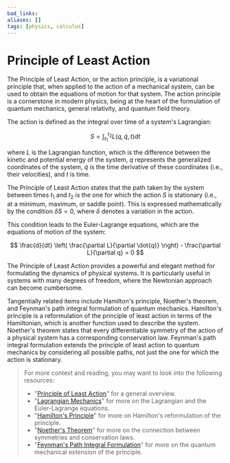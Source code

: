 ```yaml
---
bad_links: 
aliases: []
tags: [physics, calculus]
---
```

# Principle of Least Action

The Principle of Least Action, or the action principle, is a variational principle that, when applied to the action of a mechanical system, can be used to obtain the equations of motion for that system. The action principle is a cornerstone in modern physics, being at the heart of the formulation of quantum mechanics, general relativity, and quantum field theory.

The action is defined as the integral over time of a system's Lagrangian:

$$
S = \int_{t_1}^{t_2} L(q, \dot{q}, t) dt
$$

where $L$ is the Lagrangian function, which is the difference between the kinetic and potential energy of the system, $q$ represents the generalized coordinates of the system, $\dot{q}$ is the time derivative of these coordinates (i.e., their velocities), and $t$ is time.

The Principle of Least Action states that the path taken by the system between times $t_1$ and $t_2$ is the one for which the action $S$ is stationary (i.e., at a minimum, maximum, or saddle point). This is expressed mathematically by the condition $\delta S = 0$, where $\delta$ denotes a variation in the action.

This condition leads to the Euler-Lagrange equations, which are the equations of motion of the system:

$$
\frac{d}{dt} \left( \frac{\partial L}{\partial \dot{q}} \right) - \frac{\partial L}{\partial q} = 0
$$

The Principle of Least Action provides a powerful and elegant method for formulating the dynamics of physical systems. It is particularly useful in systems with many degrees of freedom, where the Newtonian approach can become cumbersome.

Tangentially related items include Hamilton's principle, Noether's theorem, and Feynman's path integral formulation of quantum mechanics. Hamilton's principle is a reformulation of the principle of least action in terms of the Hamiltonian, which is another function used to describe the system. Noether's theorem states that every differentiable symmetry of the action of a physical system has a corresponding conservation law. Feynman's path integral formulation extends the principle of least action to quantum mechanics by considering all possible paths, not just the one for which the action is stationary.

> For more context and reading, you may want to look into the following resources:
> - "[Principle of Least Action](https://www.google.com/search?q=Principle+of+Least+Action)" for a general overview.
> - "[Lagrangian Mechanics](https://www.google.com/search?q=Lagrangian+Mechanics)" for more on the Lagrangian and the Euler-Lagrange equations.
> - "[Hamilton's Principle](https://www.google.com/search?q=Hamilton%27s+Principle)" for more on Hamilton's reformulation of the principle.
> - "[Noether's Theorem](https://www.google.com/search?q=Noether%27s+Theorem)" for more on the connection between symmetries and conservation laws.
> - "[Feynman's Path Integral Formulation](https://www.google.com/search?q=Feynman%27s+Path+Integral+Formulation)" for more on the quantum mechanical extension of the principle.